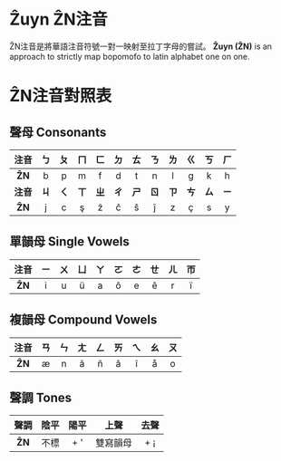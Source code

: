 # Ẑuyn ẐN注音
ẐN注音是將華語注音符號一對一映射至拉丁字母的嘗試。
**Ẑuyn (ẐN)** is an approach to strictly map bopomofo to latin alphabet one on one.

# ẐN注音對照表 

## 聲母 Consonants
|**注音**|ㄅ|ㄆ|ㄇ|ㄈ|ㄉ|ㄊ|ㄋ|ㄌ|ㄍ|ㄎ|ㄏ|
|:----:|:----:|:----:|:----:|:----:|:----:|:----:|:----:|:----:|:----:|:----:|:----:|
|**ẐN**|b|p|m|f|d|t|n|l|g|k|h|
|**注音**|**ㄐ**|**ㄑ**|**ㄒ**|**ㄓ**|**ㄔ**|**ㄕ**|**ㄖ**|**ㄗ**|**ㄘ**|**ㄙ**|**ㄧ**|
|**ẐN**|j|c|ş|ẑ|ĉ|ŝ|ĵ|z|ç|s|y|

## 單韻母 Single Vowels
|**注音**|ㄧ|ㄨ|ㄩ|ㄚ|ㄛ|ㄜ|ㄝ|ㄦ|帀
|:----:|:----:|:----:|:----:|:----:|:----:|:----:|:----:|:----:|:----:|
|**ẐN**|i|u|ü|a|ô|e|ê|r|ï|

## 複韻母 Compound Vowels
|**注音**|ㄢ|ㄣ|ㄤ|ㄥ|ㄞ|ㄟ|ㄠ|ㄡ|
|:----:|:----:|:----:|:----:|:----:|:----:|:----:|:----:|:----:|
|**ẐN**|æ|n|ã|ñ|â|î|å|o|

## 聲調 Tones
|**聲調**|陰平|陽平|上聲|去聲
|:----:|:----:|:----:|:----:|:----:|
|**ẐN**|不標|+ '|雙寫韻母|+ ¡|